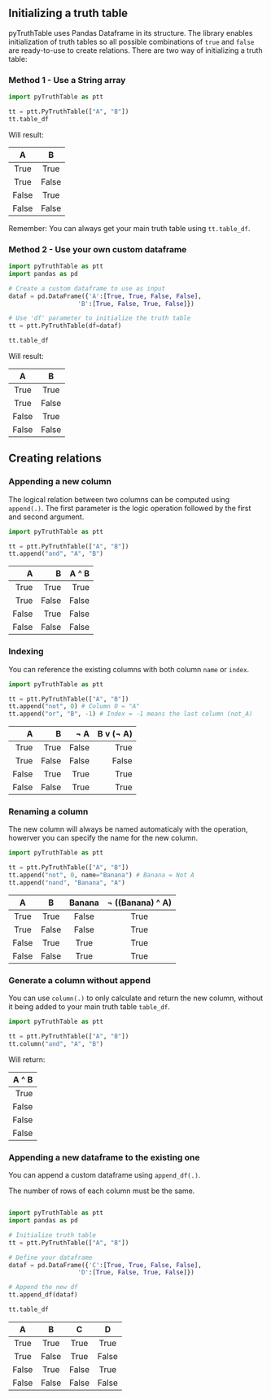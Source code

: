 ## Initializing a truth table

pyTruthTable uses Pandas Dataframe in its structure. The library enables initialization of truth tables so all possible combinations of `true` and `false` are ready-to-use to create relations. There are two way of initializing a truth table:

### Method 1 - Use a String array

``` python
import pyTruthTable as ptt

tt = ptt.PyTruthTable(["A", "B"])
tt.table_df
```

Will result:

|   A   |   B   |
|:-----:|:-----:|
|  True |  True |
|  True | False |
| False |  True |
| False | False |

Remember: You can always get your main truth table using `tt.table_df`.

### Method 2 - Use your own custom dataframe

``` python
import pyTruthTable as ptt
import pandas as pd

# Create a custom dataframe to use as input
dataf = pd.DataFrame({'A':[True, True, False, False],
                   'B':[True, False, True, False]})

# Use 'df' parameter to initialize the truth table
tt = ptt.PyTruthTable(df=dataf)

tt.table_df

```

Will result:

|   A   |   B   |
|:-----:|:-----:|
|  True |  True |
|  True | False |
| False |  True |
| False | False |


## Creating relations
### Appending a new column
The logical relation between two columns can be computed using `append(.)`. The first parameter is the logic operation followed by the first and second argument.

``` python
import pyTruthTable as ptt

tt = ptt.PyTruthTable(["A", "B"])
tt.append("and", "A", "B") 
```

|     A |     B | A ^ B |
|------:|------:|------:|
| True  | True  | True  |
| True  | False | False |
| False | True  | False |
| False | False | False |


### Indexing
You can reference the existing columns with both column `name` or `index`.

``` python
import pyTruthTable as ptt

tt = ptt.PyTruthTable(["A", "B"])
tt.append("not", 0) # Column 0 = "A"
tt.append("or", "B", -1) # Index = -1 means the last column (not_A)
```

|     A |     B |   ¬ A | B v (¬ A) |
|------:|------:|------:|----------:|
| True  | True  | False | True      |
| True  | False | False | False     |
| False | True  | True  | True      |
| False | False | True  | True      |


### Renaming a column
The new column will always be named automaticaly with the operation, howerver you can specify the name for the new column.

``` python
import pyTruthTable as ptt

tt = ptt.PyTruthTable(["A", "B"])
tt.append("not", 0, name="Banana") # Banana = Not A
tt.append("nand", "Banana", "A") 
```

|   A   |   B   | Banana | ¬ ((Banana) ^ A) |
|:-----:|:-----:|:------:|:----------------:|
|  True |  True |  False |       True       |
|  True | False |  False |       True       |
| False |  True |  True  |       True       |
| False | False |  True  |       True       |

### Generate a column without append
You can use `column(.)` to only calculate and return the new column, without it being added to your main truth table `table_df`. 


``` python
import pyTruthTable as ptt

tt = ptt.PyTruthTable(["A", "B"])
tt.column("and", "A", "B")
```
Will return:

| A ^ B |
|------:|
| True  |
| False |
| False |
| False |

### Appending a new dataframe to the existing one

You can append a custom dataframe using `append_df(.)`.

The number of rows of each column must be the same.

``` python

import pyTruthTable as ptt
import pandas as pd

# Initialize truth table
tt = ptt.PyTruthTable(["A", "B"])

# Define your dataframe
dataf = pd.DataFrame({'C':[True, True, False, False],
                   'D':[True, False, True, False]})

# Append the new df
tt.append_df(dataf)

tt.table_df
```

|   A   |   B   |   C   |   D   |
|:-----:|:-----:|:-----:|:-----:|
|  True |  True |  True |  True |
|  True | False |  True | False |
| False |  True | False |  True |
| False | False | False | False |